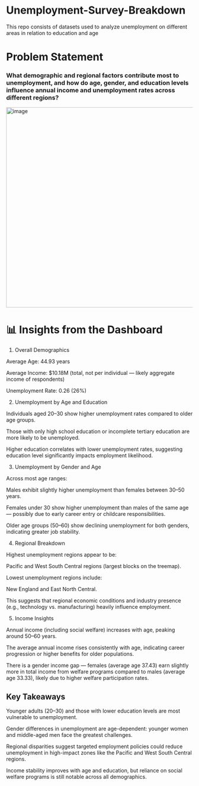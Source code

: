 # Unemployment-Survey-Breakdown
This repo consists of datasets used to analyze unemployment on different areas in relation to education and age

# Problem Statement

### What demographic and regional factors contribute most to unemployment, and how do age, gender, and education levels influence annual income and unemployment rates across different regions?

<img width="934" height="541" alt="image" src="https://github.com/user-attachments/assets/71f9de23-a2f3-4217-a76c-aea4ac3c62f9" />


# 📊 Insights from the Dashboard
1. Overall Demographics

Average Age: 44.93 years

Average Income: $10.18M (total, not per individual — likely aggregate income of respondents)

Unemployment Rate: 0.26 (26%)

2. Unemployment by Age and Education

Individuals aged 20–30 show higher unemployment rates compared to older age groups.

Those with only high school education or incomplete tertiary education are more likely to be unemployed.

Higher education correlates with lower unemployment rates, suggesting education level significantly impacts employment likelihood.

3. Unemployment by Gender and Age

Across most age ranges:

Males exhibit slightly higher unemployment than females between 30–50 years.

Females under 30 show higher unemployment than males of the same age — possibly due to early career entry or childcare responsibilities.

Older age groups (50–60) show declining unemployment for both genders, indicating greater job stability.

4. Regional Breakdown

Highest unemployment regions appear to be:

Pacific and West South Central regions (largest blocks on the treemap).

Lowest unemployment regions include:

New England and East North Central.

This suggests that regional economic conditions and industry presence (e.g., technology vs. manufacturing) heavily influence employment.

5. Income Insights

Annual income (including social welfare) increases with age, peaking around 50–60 years.

The average annual income rises consistently with age, indicating career progression or higher benefits for older populations.

There is a gender income gap — females (average age 37.43) earn slightly more in total income from welfare programs compared to males (average age 33.33), likely due to higher welfare participation rates.

## Key Takeaways

Younger adults (20–30) and those with lower education levels are most vulnerable to unemployment.

Gender differences in unemployment are age-dependent: younger women and middle-aged men face the greatest challenges.

Regional disparities suggest targeted employment policies could reduce unemployment in high-impact zones like the Pacific and West South Central regions.

Income stability improves with age and education, but reliance on social welfare programs is still notable across all demographics.
